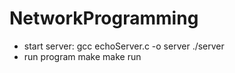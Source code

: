 # NetworkProgramming
* start server:
    gcc echoServer.c -o server
    ./server
* run program
  make
  make run
